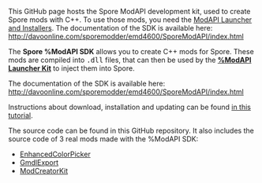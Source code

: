 This GitHub page hosts the Spore ModAPI development kit, used to create Spore mods with C++. 
To use those mods, you need the [ModAPI Launcher and Installers](http://davoonline.com/sporemodder/rob55rod/ModAPI/Public/).
The documentation of the SDK is available here: http://davoonline.com/sporemodder/emd4600/SporeModAPI/index.html

The <b>Spore %ModAPI SDK</b> allows you to create C++ mods for Spore. These mods are compiled into <tt>.dll</tt> files,
that can then be used by the <b>[%ModAPI Launcher Kit](http://davoonline.com/sporemodder/rob55rod/ModAPI/Public/index.html)</b> to inject them into Spore.

The documentation of the SDK is available here: http://davoonline.com/sporemodder/emd4600/SporeModAPI/index.html

Instructions about download, installation and updating can be found [in this tutorial](_installation.md).

The source code can be found in this GitHub repository. It also includes the source code
of 3 real mods made with the %ModAPI SDK:
 - [EnhancedColorPicker](https://github.com/emd4600/Spore-ModAPI/tree/master/Projects/Example%20Projects/EnhancedColorPicker)
 - [GmdlExport](https://github.com/emd4600/Spore-ModAPI/tree/master/Projects/Example%20Projects/GmdlExport)
 - [ModCreatorKit](https://github.com/emd4600/Spore-ModAPI/tree/master/Projects/Example%20Projects/ModCreatorKit)